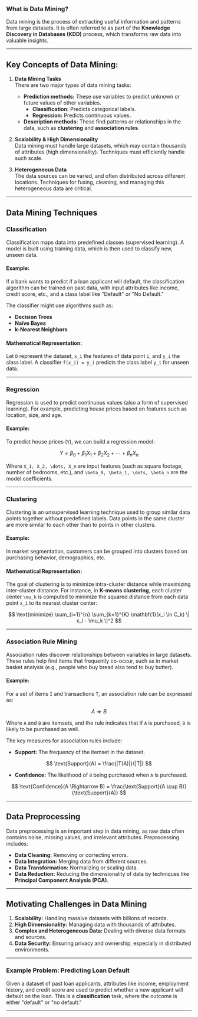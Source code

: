 ### What is Data Mining?
Data mining is the process of extracting useful information and patterns from large datasets. It is often referred to as part of the **Knowledge Discovery in Databases (KDD)** process, which transforms raw data into valuable insights.

---

## Key Concepts of Data Mining:

1. **Data Mining Tasks**  
   There are two major types of data mining tasks:
   - **Prediction methods:** These use variables to predict unknown or future values of other variables.
      - **Classification:** Predicts categorical labels.
      - **Regression:** Predicts continuous values.
   - **Description methods:** These find patterns or relationships in the data, such as **clustering** and **association rules**.

2. **Scalability & High Dimensionality**  
   Data mining must handle large datasets, which may contain thousands of attributes (high dimensionality). Techniques must efficiently handle such scale.

3. **Heterogeneous Data**  
   The data sources can be varied, and often distributed across different locations. Techniques for fusing, cleaning, and managing this heterogeneous data are critical.

---

## Data Mining Techniques

### **Classification**
Classification maps data into predefined classes (supervised learning). A model is built using training data, which is then used to classify new, unseen data.

#### Example:
If a bank wants to predict if a loan applicant will default, the classification algorithm can be trained on past data, with input attributes like income, credit score, etc., and a class label like "Default" or "No Default."

The classifier might use algorithms such as:
- **Decision Trees**
- **Naïve Bayes**
- **k-Nearest Neighbors**

#### Mathematical Representation:
Let `D` represent the dataset, `x_i` the features of data point `i`, and `y_i` the class label. A classifier `f(x_i) = y_i` predicts the class label `y_i` for unseen data.

---

### **Regression**
Regression is used to predict continuous values (also a form of supervised learning). For example, predicting house prices based on features such as location, size, and age.

#### Example:
To predict house prices (`Y`), we can build a regression model:
```math
 Y = \beta_0 + \beta_1 X_1 + \beta_2 X_2 + \cdots + \beta_n X_n 
```
Where `X_1, X_2, \dots, X_n` are input features (such as square footage, number of bedrooms, etc.), and `\beta_0, \beta_1, \dots, \beta_n` are the model coefficients.

---

### **Clustering**
Clustering is an unsupervised learning technique used to group similar data points together without predefined labels. Data points in the same cluster are more similar to each other than to points in other clusters.

#### Example:
In market segmentation, customers can be grouped into clusters based on purchasing behavior, demographics, etc.

#### Mathematical Representation:
The goal of clustering is to minimize intra-cluster distance while maximizing inter-cluster distance. For instance, in **K-means clustering**, each cluster center `\mu_k` is computed to minimize the squared distance from each data point `x_i` to its nearest cluster center:
```math
 \text{minimize} \sum_{i=1}^{n} \sum_{k=1}^{K} \mathbf{1}(x_i \in C_k) \| x_i - \mu_k \|^2 
```

---

### **Association Rule Mining**
Association rules discover relationships between variables in large datasets. These rules help find items that frequently co-occur, such as in market basket analysis (e.g., people who buy bread also tend to buy butter).

#### Example:
For a set of items `I` and transactions `T`, an association rule can be expressed as:
```math
 A \Rightarrow B 
```
Where `A` and `B` are itemsets, and the rule indicates that if `A` is purchased, `B` is likely to be purchased as well.

The key measures for association rules include:
- **Support:** The frequency of the itemset in the dataset.
```math
 \text{Support}(A) = \frac{|T(A)|}{|T|} 
```
- **Confidence:** The likelihood of `B` being purchased when `A` is purchased.
```math
 \text{Confidence}(A \Rightarrow B) = \frac{\text{Support}(A \cup B)}{\text{Support}(A)} 
```

---

## Data Preprocessing
Data preprocessing is an important step in data mining, as raw data often contains noise, missing values, and irrelevant attributes. Preprocessing includes:
- **Data Cleaning:** Removing or correcting errors.
- **Data Integration:** Merging data from different sources.
- **Data Transformation:** Normalizing or scaling data.
- **Data Reduction:** Reducing the dimensionality of data by techniques like **Principal Component Analysis (PCA)**.

---

## Motivating Challenges in Data Mining

1. **Scalability:** Handling massive datasets with billions of records.
2. **High Dimensionality:** Managing data with thousands of attributes.
3. **Complex and Heterogeneous Data:** Dealing with diverse data formats and sources.
4. **Data Security:** Ensuring privacy and ownership, especially in distributed environments.

---

### Example Problem: Predicting Loan Default
Given a dataset of past loan applicants, attributes like income, employment history, and credit score are used to predict whether a new applicant will default on the loan. This is a **classification** task, where the outcome is either "default" or "no default."

---
